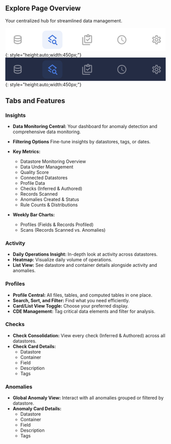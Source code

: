 ## Explore Page Overview

Your centralized hub for streamlined data management.

![Screenshot](../assets/explore/overview-of-explore/explore-tab-light.png#only-light){: style="height:auto;width:450px;"}
![Screenshot](../assets/explore/overview-of-explore/explore-tab-dark.png#only-dark){: style="height:auto;width:450px;"}

## Tabs and Features

### Insights

* **Data Monitoring Central:** Your dashboard for anomaly detection and comprehensive data monitoring.
* **Filtering Options** Fine-tune insights by datastores, tags, or dates.
* **Key Metrics:**
    * Datastore Monitoring Overview
    * Data Under Management
    * Quality Score
    * Connected Datastores 
    * Profile Data 
    * Checks (Inferred & Authored)
    * Records Scanned
    * Anomalies Created & Status
    * Rule Counts & Distributions 

* **Weekly Bar Charts:** 
    * Profiles (Fields & Records Profiled)
    * Scans (Records Scanned vs. Anomalies)

### Activity

* **Daily Operations Insight:**  In-depth look at activity across datastores.
* **Heatmap:** Visualize daily volume of operations.
* **List View:** See datastore and container details alongside activity and anomalies.

### Profiles

* **Profile Central:** All files, tables, and computed tables in one place.
* **Search, Sort, and Filter:** Find what you need efficiently.
* **Card/List View Toggle:** Choose your preferred display.
* **CDE Management:** Tag critical data elements and filter for analysis.

### Checks

* **Check Consolidation:**  View every check (Inferred & Authored) across all datastores.
* **Check Card Details:**
   * Datastore
   * Container
   * Field
   * Description
   * Tags

### Anomalies

* **Global Anomaly View:** Interact with all anomalies grouped or filtered by datastore.
* **Anomaly Card Details:**
    * Datastore
    * Container
    * Field
    * Description
    * Tags